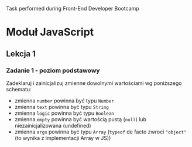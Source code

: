 Task performed during Front-End Developer Bootcamp

# Moduł JavaScript
## Lekcja 1
### Zadanie 1 - poziom podstawowy 
Zadeklaruj i zainicjalizuj zmienne dowolnymi wartościami wg poniższego schematu:

* zmienna `number` powinna być typu `Number`
* zmienna `text` powinna być typu `String`
* zmienna `logic` powinna być typu `Boolean`
* zmienna `empty` powinna być wartością pustą (`null`) lub niezainicjalizowana (undefined)
* zmienna `args` powinna być typu `Array` (`typeof` de facto zwroci `"object"` (to wynika z implementacji Array w JS))
